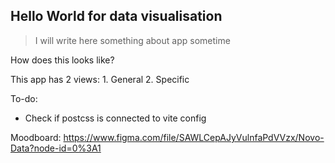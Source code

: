 ## Hello World for data visualisation

> I will write here something about app sometime

How does this looks like?

This app has 2 views:
    1. General 
    2. Specific

To-do:
 - Check if postcss is connected to vite config


 Moodboard:
 https://www.figma.com/file/SAWLCepAJyVulnfaPdVVzx/Novo-Data?node-id=0%3A1

 